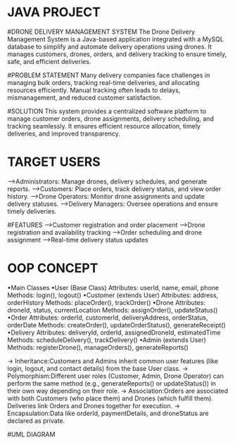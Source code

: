 # JAVA PROJECT

#DRONE DELIVERY MANAGEMENT SYSTEM
   The Drone Delivery Management System is a Java-based application integrated with a MySQL database to simplify and automate delivery operations using drones. It manages customers, drones, orders, and delivery         tracking to ensure timely, safe, and efficient deliveries.

#PROBLEM STATEMENT
  Many delivery companies face challenges in managing bulk orders, tracking real-time deliveries, and allocating resources efficiently. Manual tracking often leads to delays, mismanagement, and reduced customer         satisfaction.
  
#SOLUTION 
  This system provides a centralized software platform to manage customer orders, drone assignments, delivery scheduling, and tracking seamlessly. It ensures efficient resource allocation, timely deliveries, and       improved transparency.

# TARGET USERS
 -->Administrators: Manage drones, delivery schedules, and generate reports.
 -->Customers: Place orders, track delivery status, and view order history.
 -->Drone Operators: Monitor drone assignments and update delivery statuses.
 -->Delivery Managers: Oversee operations and ensure timely deliveries.

#FEATURES
 -->Customer registration and order placement
 -->Drone registration and availability tracking
 -->Order scheduling and drone assignment
 -->Real-time delivery status updates

# OOP CONCEPT
 •Main Classes
    •User (Base Class)
      Attributes: userId, name, email, phone
      Methods: login(), logout()
   •Customer (extends User)
      Attributes: address, orderHistory
      Methods: placeOrder(), trackOrder()
    •Drone
      Attributes: droneId, status, currentLocation
      Methods: assignOrder(), updateStatus()
    •Order
      Attributes: orderId, customerId, deliveryAddress, orderStatus, orderDate
      Methods: createOrder(), updateOrderStatus(), generateReceipt()
    •Delivery
      Attributes: deliveryId, orderId, assignedDroneId, estimatedTime
      Methods: scheduleDelivery(), trackDelivery()
    •Admin (extends User)
      Methods: registerDrone(), manageOrders(), generateReports()
  
  
   -> Inheritance:Customers and Admins inherit common user features (like login, logout, and contact details) from the base User class.
   -> Polymorphism:Different user roles (Customer, Admin, Drone Operator) can perform the same method (e.g., generateReports() or updateStatus()) in their own way depending on their role.
   -> Association:Orders are associated with both Customers (who place them) and Drones (which fulfill them). Deliveries link Orders and Drones together for execution.
   -> Encapsulation:Data like orderId, paymentDetails, and droneStatus are declared as private.
 
 #UML DIAGRAM
